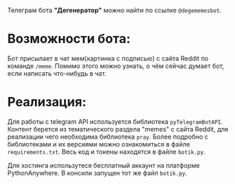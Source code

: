 Телеграм бота __"Дегенератор"__ можно найти по ссылке `@degememesbot`. 
# Возможности бота:
Бот присылает в чат мем(картинка с подписью) с сайта Reddit по команде `/meme`. 
Помимо этого можно узнать, о чём сейчас думает бот, если написать что-нибудь в чат. 
# Реализация:
Для работы с telegram API используется библиотека `pyTelegramBotAPI`. Контент берется из тематического раздела "memes" с сайта Reddit, для реализации чего необходима библиотека `pray`. Более подробно с библиотеками и их версиями можно ознакомиться в файле `requirements.txt`. Весь код и токены находятся в файле `botik.py`. 

Для хостинга использутеся бесплатный аккаунт на платформе PythonAnywhere. В консили запущен тот же файл `botik.py`. 

